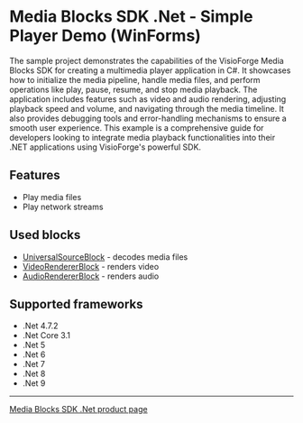 # Media Blocks SDK .Net - Simple Player Demo (WinForms)

The sample project demonstrates the capabilities of the VisioForge Media Blocks SDK for creating a multimedia player application in C#. It showcases how to initialize the media pipeline, handle media files, and perform operations like play, pause, resume, and stop media playback. The application includes features such as video and audio rendering, adjusting playback speed and volume, and navigating through the media timeline. It also provides debugging tools and error-handling mechanisms to ensure a smooth user experience. This example is a comprehensive guide for developers looking to integrate media playback functionalities into their .NET applications using VisioForge's powerful SDK.

## Features

- Play media files
- Play network streams

## Used blocks

- [UniversalSourceBlock](https://www.visioforge.com/help/docs/dotnet/mediablocks/Sources/UniversalSourceBlock/) - decodes media files
- [VideoRendererBlock](https://www.visioforge.com/help/docs/dotnet/mediablocks/VideoRendering/) - renders video
- [AudioRendererBlock](https://www.visioforge.com/help/docs/dotnet/mediablocks/AudioRendering/) - renders audio

## Supported frameworks

- .Net 4.7.2
- .Net Core 3.1
- .Net 5
- .Net 6
- .Net 7
- .Net 8
- .Net 9

---

[Media Blocks SDK .Net product page](https://www.visioforge.com/media-blocks-sdk)
